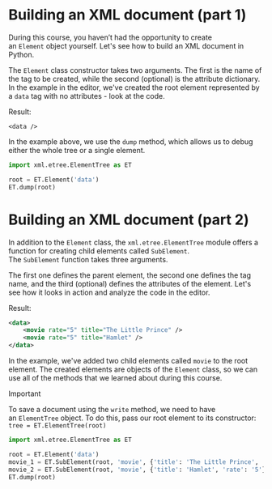 # Building an XML document (part 1)

During this course, you haven’t had the opportunity to create an `Element` object yourself. Let's see how to build an XML document in Python.

The `Element` class constructor takes two arguments. The first is the name of the tag to be created, while the second (optional) is the attribute dictionary. In the example in the editor, we've created the root element represented by a `data` tag with no attributes - look at the code.

Result:

`<data />`

In the example above, we use the `dump` method, which allows us to debug either the whole tree or a single element.

```python
import xml.etree.ElementTree as ET

root = ET.Element('data')
ET.dump(root)
```

# Building an XML document (part 2)

In addition to the `Element` class, the `xml.etree.ElementTree` module offers a function for creating child elements called `SubElement`. The `SubElement` function takes three arguments.

The first one defines the parent element, the second one defines the tag name, and the third (optional) defines the attributes of the element. Let's see how it looks in action and analyze the code in the editor.

Result:

```xml
<data>
	<movie rate="5" title="The Little Prince" />
	<movie rate="5" title="Hamlet" />
</data>
```

In the example, we've added two child elements called `movie` to the root element. The created elements are objects of the `Element` class, so we can use all of the methods that we learned about during this course.

> [!important]
> To save a document using the `write` method, we need to have an `ElementTree` object. To do this, pass our root element to its constructor:
> `tree = ET.ElementTree(root)`

```python
import xml.etree.ElementTree as ET

root = ET.Element('data')
movie_1 = ET.SubElement(root, 'movie', {'title': 'The Little Prince', 'rate': '5'})
movie_2 = ET.SubElement(root, 'movie', {'title': 'Hamlet', 'rate': '5'})
ET.dump(root)
```

